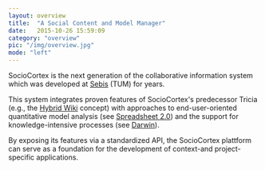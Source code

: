 ```yaml
---
layout: overview
title:  "A Social Content and Model Manager"
date:   2015-10-26 15:59:09
category: "overview"
pic: "/img/overview.jpg"
mode: "left"
---
```


SocioCortex is the next generation of the collaborative information system which was developed at [Sebis](wwwmatthes.in.tum.de) (TUM) for years. 

This system integrates proven features of SocioCortex's predecessor Tricia (e.g., the [Hybrid Wiki](https://wwwmatthes.in.tum.de/pages/1xy6w6pb8rf9j/Hybrid-Wikis) concept) 
with approaches to end-user-oriented quantitative model analysis (see [Spreadsheet 2.0](https://wwwmatthes.in.tum.de/pages/7hfq7554s6yv/Spreadsheet-2.0-User-Oriented-Tools-for-Analyzing-Complex-linked-Data)) 
and the support for knowledge-intensive processes (see [Darwin](https://wwwmatthes.in.tum.de/pages/ectby2zxvydw/Darwin-Empowering-Users-to-Collaboratively-Structure-Knowledge-Intensive-Processes)). 

By exposing its features via a standardized API, the SocioCortex plattform can serve as a foundation for the development of context-and project-specific applications.